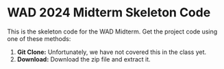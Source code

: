 # WAD 2024 Midterm Skeleton Code

This is the skeleton code for the WAD Midterm. Get the project code using one of these methods:
1. **Git Clone:** Unfortunately, we have not covered this in the class yet.
2. **Download:** Download the zip file and extract it.